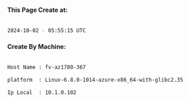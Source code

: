 
   
#### This Page Create at:

```bash

2024-10-02 - 05:55:15 UTC

```

#### Create By Machine:

```bash

Host Name : fv-az1780-367

platform  : Linux-6.8.0-1014-azure-x86_64-with-glibc2.35

Ip Local  : 10.1.0.102

```

